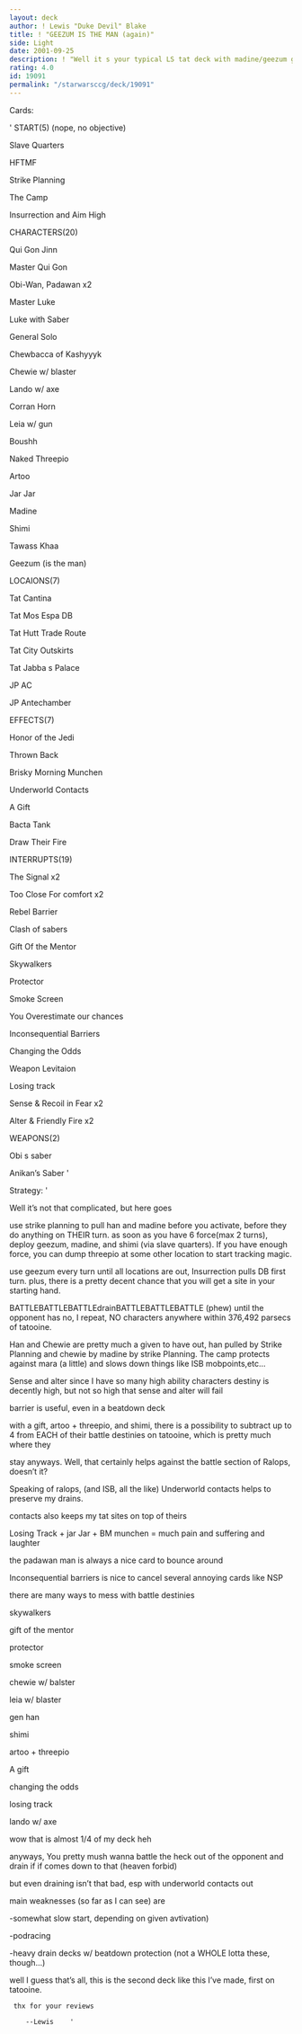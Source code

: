 ```yaml
---
layout: deck
author: ! Lewis "Duke Devil" Blake
title: ! "GEEZUM IS THE MAN (again)"
side: Light
date: 2001-09-25
description: ! "Well it s your typical LS tat deck with madine/geezum going to pull all sites fromthe deck. For those of you who aren t good at math, that equals a lot of activation."
rating: 4.0
id: 19091
permalink: "/starwarsccg/deck/19091"
---
```

Cards:

'
START(5) (nope, no objective)

Slave Quarters

HFTMF

Strike Planning

The Camp

Insurrection and Aim High


CHARACTERS(20)

Qui Gon Jinn

Master Qui Gon

Obi-Wan, Padawan x2

Master Luke

Luke with Saber

General Solo

Chewbacca of Kashyyyk

Chewie w/ blaster

Lando w/ axe

Corran Horn

Leia w/ gun

Boushh

Naked Threepio

Artoo

Jar Jar

Madine

Shimi

Tawass Khaa

Geezum (is the man)


LOCAIONS(7)

Tat Cantina

Tat Mos Espa DB

Tat Hutt Trade Route

Tat City Outskirts

Tat Jabba s Palace

JP AC

JP Antechamber


EFFECTS(7)

Honor of the Jedi

Thrown Back

Brisky Morning Munchen

Underworld Contacts

A Gift

Bacta Tank

Draw Their Fire


INTERRUPTS(19)

The Signal x2

Too Close For comfort x2

Rebel Barrier

Clash of sabers

Gift Of the Mentor

Skywalkers

Protector

Smoke Screen

You Overestimate our chances

Inconsequential Barriers

Changing the Odds

Weapon Levitaion

Losing track

Sense & Recoil in Fear x2

Alter & Friendly Fire x2


WEAPONS(2)

Obi s saber

Anikan’s Saber  '

Strategy: '

Well it’s not that complicated, but here goes


use strike planning to pull han and madine before you activate, before they do anything on THEIR turn. as soon as you have 6 force(max 2 turns), deploy geezum, madine, and shimi (via slave quarters). If you have enough force, you can dump threepio at some other location to start tracking magic.

 use geezum every turn until all locations are out, Insurrection pulls DB first turn. plus, there is a pretty decent chance that you will get a site in your starting hand.


 BATTLEBATTLEBATTLEdrainBATTLEBATTLEBATTLE (phew) until the opponent has no, I repeat, NO characters anywhere within 376,492 parsecs of tatooine.


Han and Chewie are pretty much a given to have out, han pulled by Strike Planning and chewie by madine by strike Planning. The camp protects against mara (a little) and slows down things like ISB mobpoints,etc...

Sense and alter since I have so many high ability characters destiny is decently high, but not so high that sense and alter will fail


barrier is useful, even in a beatdown deck


with a gift, artoo + threepio, and shimi, there is a possibility to subtract up to 4 from EACH of their battle destinies on tatooine, which is pretty much where they

stay anyways. Well, that certainly helps against the battle section of Ralops, doesn’t it?

Speaking of ralops, (and ISB, all the like) Underworld contacts helps to preserve my drains.

contacts also keeps my tat sites on top of theirs


Losing Track + jar Jar + BM munchen = much pain and suffering and laughter


the padawan man is always a nice card to bounce around


Inconsequential barriers is nice to cancel several annoying cards like NSP


there are many ways to mess with battle destinies

skywalkers

gift of the mentor

protector

smoke screen

chewie w/ balster

leia w/ blaster

gen han

shimi

artoo + threepio

A gift

changing the odds

losing track

lando w/ axe


wow that is almost 1/4 of my deck heh


anyways, You pretty mush wanna battle the heck out of the opponent and drain if if comes down to that (heaven forbid)

but even draining isn’t that bad, esp with underworld contacts out


main weaknesses (so far as I can see) are

-somewhat slow start, depending on given avtivation)

-podracing

-heavy drain decks w/ beatdown protection (not a WHOLE lotta these, though...)



well I guess that’s all, this is the second deck like this I’ve made, first on tatooine.


     thx for your reviews

        --Lewis    '
